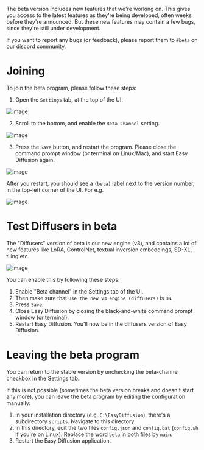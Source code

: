 The beta version includes new features that we're working on. This gives you access to the latest features as they're being developed, often weeks before they're announced. But these new features may contain a few bugs, since they're still under development.

If you want to report any bugs (or feedback), please report them to `#beta` on our [discord community](https://discord.com/invite/u9yhsFmEkB).

# Joining
To join the beta program, please follow these steps:
1. Open the `Settings` tab, at the top of the UI.

![image](https://user-images.githubusercontent.com/844287/227228217-c38e29cc-852c-4a94-91e4-392e9b067720.png)

2. Scroll to the bottom, and enable the `Beta Channel` setting.

![image](https://user-images.githubusercontent.com/844287/227228319-16f323ab-2b71-4497-93ef-e81168315b14.png)

3. Press the `Save` button, and restart the program. Please close the command prompt window (or terminal on Linux/Mac), and start Easy Diffusion again.

![image](https://user-images.githubusercontent.com/844287/227228576-45a9a3f8-80c6-4a37-9084-e11dcb934a61.png)

After you restart, you should see a `(beta)` label next to the version number, in the top-left corner of the UI. For e.g. 

![image](https://user-images.githubusercontent.com/844287/227228821-f361fb8f-8ff2-4174-9aad-33353a8a4af5.png)

# Test Diffusers in beta
The "Diffusers" version of beta is our new engine (v3), and contains a lot of new features like LoRA, ControlNet, textual inversion embeddings, SD-XL, tiling etc.

![image](https://github.com/easydiffusion/easydiffusion/assets/844287/7951f95e-751b-4a27-9f34-9247e6730eed)


You can enable this by following these steps:
1. Enable "Beta channel" in the Settings tab of the UI.
2. Then make sure that `Use the new v3 engine (diffusers)` is `ON`.
3. Press `Save`.
4. Close Easy Diffusion by closing the black-and-white command prompt window (or terminal).
5. Restart Easy Diffusion. You'll now be in the diffusers version of Easy Diffusion.

# Leaving the beta program
You can return to the stable version by unchecking the beta-channel checkbox in the Settings tab.

If this is not possible (sometimes the beta version breaks and doesn't start any more), you can leave
the beta program by editing the configuration manually:
1. In your installation directory (e.g. `C:\EasyDiffusion`), there's a subdirectory `scripts`. 
    Navigate to this directory.
2. In this directory, edit the two files `config.json` and `config.bat` (`config.sh` if you're on Linux).
    Replace the word `beta` in both files by `main`.
3. Restart the Easy Diffusion application.
